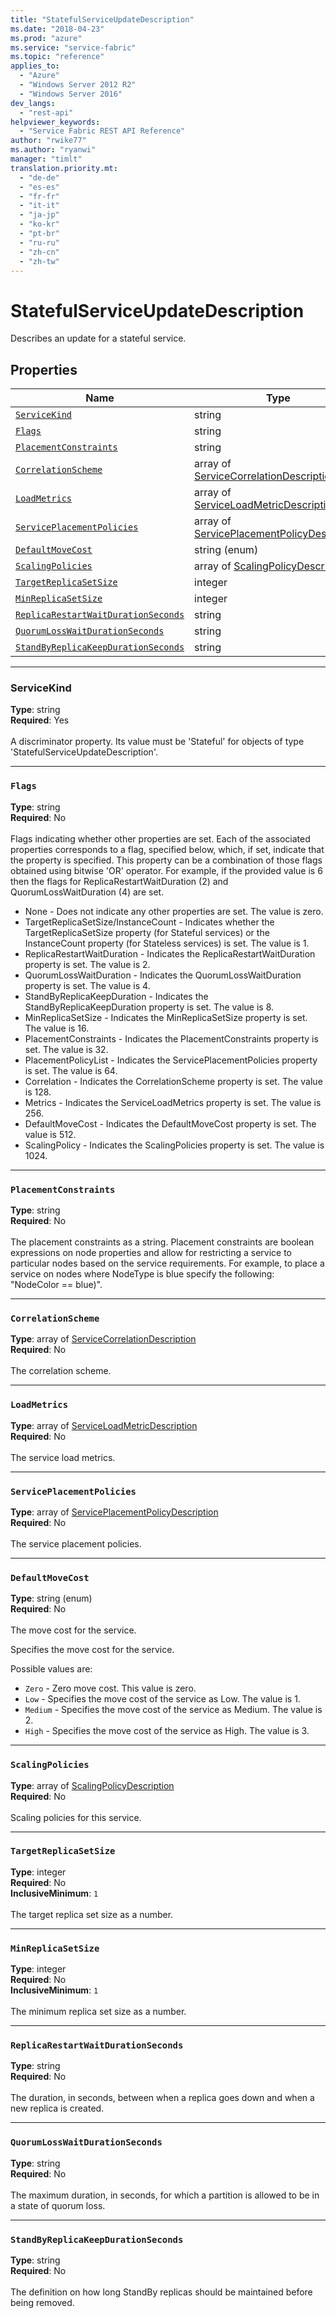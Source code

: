 ```yaml
---
title: "StatefulServiceUpdateDescription"
ms.date: "2018-04-23"
ms.prod: "azure"
ms.service: "service-fabric"
ms.topic: "reference"
applies_to: 
  - "Azure"
  - "Windows Server 2012 R2"
  - "Windows Server 2016"
dev_langs: 
  - "rest-api"
helpviewer_keywords: 
  - "Service Fabric REST API Reference"
author: "rwike77"
ms.author: "ryanwi"
manager: "timlt"
translation.priority.mt: 
  - "de-de"
  - "es-es"
  - "fr-fr"
  - "it-it"
  - "ja-jp"
  - "ko-kr"
  - "pt-br"
  - "ru-ru"
  - "zh-cn"
  - "zh-tw"
---
```

# StatefulServiceUpdateDescription

Describes an update for a stateful service.

## Properties
| Name | Type | Required |
| --- | --- | --- |
| [`ServiceKind`](#servicekind) | string | Yes |
| [`Flags`](#flags) | string | No |
| [`PlacementConstraints`](#placementconstraints) | string | No |
| [`CorrelationScheme`](#correlationscheme) | array of [ServiceCorrelationDescription](sfclient-v62-model-servicecorrelationdescription.md) | No |
| [`LoadMetrics`](#loadmetrics) | array of [ServiceLoadMetricDescription](sfclient-v62-model-serviceloadmetricdescription.md) | No |
| [`ServicePlacementPolicies`](#serviceplacementpolicies) | array of [ServicePlacementPolicyDescription](sfclient-v62-model-serviceplacementpolicydescription.md) | No |
| [`DefaultMoveCost`](#defaultmovecost) | string (enum) | No |
| [`ScalingPolicies`](#scalingpolicies) | array of [ScalingPolicyDescription](sfclient-v62-model-scalingpolicydescription.md) | No |
| [`TargetReplicaSetSize`](#targetreplicasetsize) | integer | No |
| [`MinReplicaSetSize`](#minreplicasetsize) | integer | No |
| [`ReplicaRestartWaitDurationSeconds`](#replicarestartwaitdurationseconds) | string | No |
| [`QuorumLossWaitDurationSeconds`](#quorumlosswaitdurationseconds) | string | No |
| [`StandByReplicaKeepDurationSeconds`](#standbyreplicakeepdurationseconds) | string | No |

____
### ServiceKind
__Type__: string <br/>
__Required__: Yes <br/>
<br/>
A discriminator property. Its value must be 'Stateful' for objects of type 'StatefulServiceUpdateDescription'.

____
### `Flags`
__Type__: string <br/>
__Required__: No<br/>
<br/>
Flags indicating whether other properties are set. Each of the associated properties corresponds to a flag, specified below, which, if set, indicate that the property is specified.
This property can be a combination of those flags obtained using bitwise 'OR' operator.
For example, if the provided value is 6 then the flags for ReplicaRestartWaitDuration (2) and QuorumLossWaitDuration (4) are set.

- None - Does not indicate any other properties are set. The value is zero.
- TargetReplicaSetSize/InstanceCount - Indicates whether the TargetReplicaSetSize property (for Stateful services) or the InstanceCount property (for Stateless services) is set. The value is 1.
- ReplicaRestartWaitDuration - Indicates the ReplicaRestartWaitDuration property is set. The value is  2.
- QuorumLossWaitDuration - Indicates the QuorumLossWaitDuration property is set. The value is 4.
- StandByReplicaKeepDuration - Indicates the StandByReplicaKeepDuration property is set. The value is 8.
- MinReplicaSetSize - Indicates the MinReplicaSetSize property is set. The value is 16.
- PlacementConstraints - Indicates the PlacementConstraints property is set. The value is 32.
- PlacementPolicyList - Indicates the ServicePlacementPolicies property is set. The value is 64.
- Correlation - Indicates the CorrelationScheme property is set. The value is 128.
- Metrics - Indicates the ServiceLoadMetrics property is set. The value is 256.
- DefaultMoveCost - Indicates the DefaultMoveCost property is set. The value is 512.
- ScalingPolicy - Indicates the ScalingPolicies property is set. The value is 1024.


____
### `PlacementConstraints`
__Type__: string <br/>
__Required__: No<br/>
<br/>
The placement constraints as a string. Placement constraints are boolean expressions on node properties and allow for restricting a service to particular nodes based on the service requirements. For example, to place a service on nodes where NodeType is blue specify the following: "NodeColor == blue)".

____
### `CorrelationScheme`
__Type__: array of [ServiceCorrelationDescription](sfclient-v62-model-servicecorrelationdescription.md) <br/>
__Required__: No<br/>
<br/>
The correlation scheme.

____
### `LoadMetrics`
__Type__: array of [ServiceLoadMetricDescription](sfclient-v62-model-serviceloadmetricdescription.md) <br/>
__Required__: No<br/>
<br/>
The service load metrics.

____
### `ServicePlacementPolicies`
__Type__: array of [ServicePlacementPolicyDescription](sfclient-v62-model-serviceplacementpolicydescription.md) <br/>
__Required__: No<br/>
<br/>
The service placement policies.

____
### `DefaultMoveCost`
__Type__: string (enum) <br/>
__Required__: No<br/>
<br/>
The move cost for the service.

Specifies the move cost for the service.

Possible values are: 

  - `Zero` - Zero move cost. This value is zero.
  - `Low` - Specifies the move cost of the service as Low. The value is 1.
  - `Medium` - Specifies the move cost of the service as Medium. The value is 2.
  - `High` - Specifies the move cost of the service as High. The value is 3.



____
### `ScalingPolicies`
__Type__: array of [ScalingPolicyDescription](sfclient-v62-model-scalingpolicydescription.md) <br/>
__Required__: No<br/>
<br/>
Scaling policies for this service.

____
### `TargetReplicaSetSize`
__Type__: integer <br/>
__Required__: No<br/>
__InclusiveMinimum__: `1` <br/>
<br/>
The target replica set size as a number.

____
### `MinReplicaSetSize`
__Type__: integer <br/>
__Required__: No<br/>
__InclusiveMinimum__: `1` <br/>
<br/>
The minimum replica set size as a number.

____
### `ReplicaRestartWaitDurationSeconds`
__Type__: string <br/>
__Required__: No<br/>
<br/>
The duration, in seconds, between when a replica goes down and when a new replica is created.

____
### `QuorumLossWaitDurationSeconds`
__Type__: string <br/>
__Required__: No<br/>
<br/>
The maximum duration, in seconds, for which a partition is allowed to be in a state of quorum loss.

____
### `StandByReplicaKeepDurationSeconds`
__Type__: string <br/>
__Required__: No<br/>
<br/>
The definition on how long StandBy replicas should be maintained before being removed.

